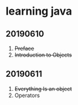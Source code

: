# learning java
## 20190610
1. <s>Preface</s>
2. <s>Introduction to Objects</s>
## 20190611
1. <s>Everything Is an object</s>
2. Operators
